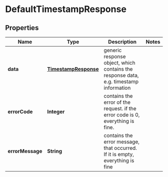 
# DefaultTimestampResponse

## Properties
Name | Type | Description | Notes
------------ | ------------- | ------------- | -------------
**data** | [**TimestampResponse**](TimestampResponse.md) | generic response object, which contains the response data, e.g. timestamp information | 
**errorCode** | **Integer** | contains the error of the request. if the error code is 0, everything is fine. | 
**errorMessage** | **String** | contains the error message, that occurred. If it is empty, everything is fine | 



